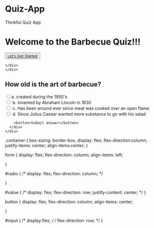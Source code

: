 # Quiz-App
Thinkful Quiz App
<!DOCTYPE html>
<html lang="en">
<head>
    <meta charset="UTF-8">
    <meta name="viewport" content="width=device-width, initial-scale=1.0">
    <title>Barbecue Quiz</title>
    <link rel="stylesheet" href="style.css" />
</head>
<body>
    <div class ="container">
      <div id="home" class= "flex-center flex-column"> 
    <h1>Welcome to the Barbecue Quiz!!!</h1>
        <button><a href="bbq.html" id="goToBBQ">Let's Get Started</a></button>

        
    </div>   
    </div> 
</body>
</html>


<!DOCTYPE html>
<html lang="en">
  <head>
    <meta charset="UTF-8" />
    <meta name="viewport" content="width=device-width, initial-scale=1.0" />
    <title>Barbecue Quiz</title>
    <link rel="stylesheet" href="bbq.css" />
  </head>

  <body>
    <div class="container">
      <div id="quiz" class="justify-center flex-column">
        <h2 id="question">How old is the art of barbecue?</h2>
      </div>
      <div>
        <form>
          <div>
            <input type="radio" name="choice" value="a" /><label
              >a. created during the 1950's
            </label>
          </div>
          <div>
            <input type="radio" name="choice" value="b" />
            <label>b. Invented by Abraham Lincoln in 1830</label>
          </div>
          <div>
            <input type="radio" name="choice" value="c" />
            <label
              >c. Has been around ever since meat was cooked over an open flame
            </label>
          </div>
          <div>
            <input type="radio" name="choice" value="d" /><label>
              d. Since Julius Caesar wanted more substance to go with his salad
            </label>
          </div>
        </form>

        <button>Submit answer</button>
      </div>
    </div>
  </body>
</html>

.container {
    box-sizing: border-box;
    display: flex;
    flex-direction:column;
    justify-items: center;
    align-items:center;
}

form {
    display: flex;
    flex-direction: column;
    align-items: left;

}

#radio {
    /* display: flex;
    flex-direction: column; */

}

#value {
    /* display: flex;
    flex-direction: row;
    justify-content: center; */
}

button {
    display: flex;
    flex-direction: column;
    align-items: center;

    
}

#input {
    /* display:flex; */
    /* flex-direction: row; */
}
